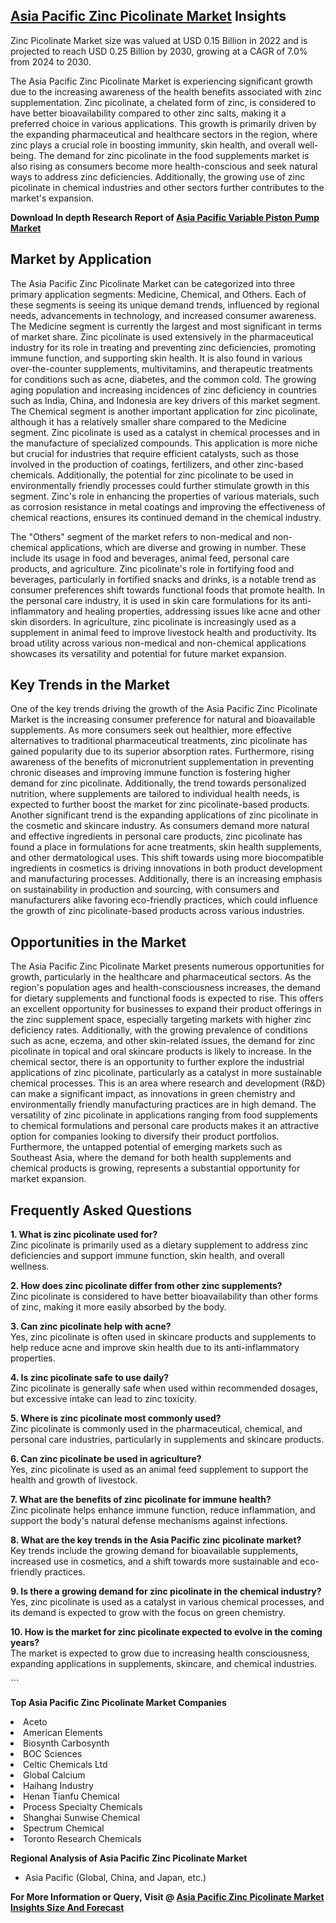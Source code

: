 <h2><a href="https://www.verifiedmarketreports.com/download-sample/?rid=212618&amp;utm_source=Github-Feb&amp;utm_medium=225" target="_blank">Asia Pacific Zinc Picolinate Market</a> Insights</h2><p>Zinc Picolinate Market size was valued at USD 0.15 Billion in 2022 and is projected to reach USD 0.25 Billion by 2030, growing at a CAGR of 7.0% from 2024 to 2030.</p><p><p>The Asia Pacific Zinc Picolinate Market is experiencing significant growth due to the increasing awareness of the health benefits associated with zinc supplementation. Zinc picolinate, a chelated form of zinc, is considered to have better bioavailability compared to other zinc salts, making it a preferred choice in various applications. This growth is primarily driven by the expanding pharmaceutical and healthcare sectors in the region, where zinc plays a crucial role in boosting immunity, skin health, and overall well-being. The demand for zinc picolinate in the food supplements market is also rising as consumers become more health-conscious and seek natural ways to address zinc deficiencies. Additionally, the growing use of zinc picolinate in chemical industries and other sectors further contributes to the market's expansion. <p><strong>Download In depth Research Report of <a href="https://www.verifiedmarketreports.com/download-sample/?rid=236118&amp;utm_source=Pulse-Dec&amp;utm_medium=225" target="_blank">Asia Pacific Variable Piston Pump Market</a></strong></p></p> <h2>Market by Application</h2> <p>The Asia Pacific Zinc Picolinate Market can be categorized into three primary application segments: Medicine, Chemical, and Others. Each of these segments is seeing its unique demand trends, influenced by regional needs, advancements in technology, and increased consumer awareness. The Medicine segment is currently the largest and most significant in terms of market share. Zinc picolinate is used extensively in the pharmaceutical industry for its role in treating and preventing zinc deficiencies, promoting immune function, and supporting skin health. It is also found in various over-the-counter supplements, multivitamins, and therapeutic treatments for conditions such as acne, diabetes, and the common cold. The growing aging population and increasing incidences of zinc deficiency in countries such as India, China, and Indonesia are key drivers of this market segment. The Chemical segment is another important application for zinc picolinate, although it has a relatively smaller share compared to the Medicine segment. Zinc picolinate is used as a catalyst in chemical processes and in the manufacture of specialized compounds. This application is more niche but crucial for industries that require efficient catalysts, such as those involved in the production of coatings, fertilizers, and other zinc-based chemicals. Additionally, the potential for zinc picolinate to be used in environmentally friendly processes could further stimulate growth in this segment. Zinc's role in enhancing the properties of various materials, such as corrosion resistance in metal coatings and improving the effectiveness of chemical reactions, ensures its continued demand in the chemical industry. <p>The "Others" segment of the market refers to non-medical and non-chemical applications, which are diverse and growing in number. These include its usage in food and beverages, animal feed, personal care products, and agriculture. Zinc picolinate's role in fortifying food and beverages, particularly in fortified snacks and drinks, is a notable trend as consumer preferences shift towards functional foods that promote health. In the personal care industry, it is used in skin care formulations for its anti-inflammatory and healing properties, addressing issues like acne and other skin disorders. In agriculture, zinc picolinate is increasingly used as a supplement in animal feed to improve livestock health and productivity. Its broad utility across various non-medical and non-chemical applications showcases its versatility and potential for future market expansion. <h2>Key Trends in the Market</h2> <p>One of the key trends driving the growth of the Asia Pacific Zinc Picolinate Market is the increasing consumer preference for natural and bioavailable supplements. As more consumers seek out healthier, more effective alternatives to traditional pharmaceutical treatments, zinc picolinate has gained popularity due to its superior absorption rates. Furthermore, rising awareness of the benefits of micronutrient supplementation in preventing chronic diseases and improving immune function is fostering higher demand for zinc picolinate. Additionally, the trend towards personalized nutrition, where supplements are tailored to individual health needs, is expected to further boost the market for zinc picolinate-based products. Another significant trend is the expanding applications of zinc picolinate in the cosmetic and skincare industry. As consumers demand more natural and effective ingredients in personal care products, zinc picolinate has found a place in formulations for acne treatments, skin health supplements, and other dermatological uses. This shift towards using more biocompatible ingredients in cosmetics is driving innovations in both product development and manufacturing processes. Additionally, there is an increasing emphasis on sustainability in production and sourcing, with consumers and manufacturers alike favoring eco-friendly practices, which could influence the growth of zinc picolinate-based products across various industries. <h2>Opportunities in the Market</h2> <p>The Asia Pacific Zinc Picolinate Market presents numerous opportunities for growth, particularly in the healthcare and pharmaceutical sectors. As the region's population ages and health-consciousness increases, the demand for dietary supplements and functional foods is expected to rise. This offers an excellent opportunity for businesses to expand their product offerings in the zinc supplement space, especially targeting markets with higher zinc deficiency rates. Additionally, with the growing prevalence of conditions such as acne, eczema, and other skin-related issues, the demand for zinc picolinate in topical and oral skincare products is likely to increase. In the chemical sector, there is an opportunity to further explore the industrial applications of zinc picolinate, particularly as a catalyst in more sustainable chemical processes. This is an area where research and development (R&D) can make a significant impact, as innovations in green chemistry and environmentally friendly manufacturing practices are in high demand. The versatility of zinc picolinate in applications ranging from food supplements to chemical formulations and personal care products makes it an attractive option for companies looking to diversify their product portfolios. Furthermore, the untapped potential of emerging markets such as Southeast Asia, where the demand for both health supplements and chemical products is growing, represents a substantial opportunity for market expansion. <h2>Frequently Asked Questions</h2> <p><strong>1. What is zinc picolinate used for?</strong><br> Zinc picolinate is primarily used as a dietary supplement to address zinc deficiencies and support immune function, skin health, and overall wellness. </p> <p><strong>2. How does zinc picolinate differ from other zinc supplements?</strong><br> Zinc picolinate is considered to have better bioavailability than other forms of zinc, making it more easily absorbed by the body. </p> <p><strong>3. Can zinc picolinate help with acne?</strong><br> Yes, zinc picolinate is often used in skincare products and supplements to help reduce acne and improve skin health due to its anti-inflammatory properties. </p> <p><strong>4. Is zinc picolinate safe to use daily?</strong><br> Zinc picolinate is generally safe when used within recommended dosages, but excessive intake can lead to zinc toxicity. </p> <p><strong>5. Where is zinc picolinate most commonly used?</strong><br> Zinc picolinate is commonly used in the pharmaceutical, chemical, and personal care industries, particularly in supplements and skincare products. </p> <p><strong>6. Can zinc picolinate be used in agriculture?</strong><br> Yes, zinc picolinate is used as an animal feed supplement to support the health and growth of livestock. </p> <p><strong>7. What are the benefits of zinc picolinate for immune health?</strong><br> Zinc picolinate helps enhance immune function, reduce inflammation, and support the body's natural defense mechanisms against infections. </p> <p><strong>8. What are the key trends in the Asia Pacific zinc picolinate market?</strong><br> Key trends include the growing demand for bioavailable supplements, increased use in cosmetics, and a shift towards more sustainable and eco-friendly practices. </p> <p><strong>9. Is there a growing demand for zinc picolinate in the chemical industry?</strong><br> Yes, zinc picolinate is used as a catalyst in various chemical processes, and its demand is expected to grow with the focus on green chemistry. </p> <p><strong>10. How is the market for zinc picolinate expected to evolve in the coming years?</strong><br> The market is expected to grow due to increasing health consciousness, expanding applications in supplements, skincare, and chemical industries. </p> ```</p><p><strong>Top Asia Pacific Zinc Picolinate Market Companies</strong></p><div data-test-id=""><p><li>Aceto</li><li> American Elements</li><li> Biosynth Carbosynth</li><li> BOC Sciences</li><li> Celtic Chemicals Ltd</li><li> Global Calcium</li><li> Haihang Industry</li><li> Henan Tianfu Chemical</li><li> Process Specialty Chemicals</li><li> Shanghai Sunwise Chemical</li><li> Spectrum Chemical</li><li> Toronto Research Chemicals</li></p><div><strong>Regional Analysis of&nbsp;Asia Pacific Zinc Picolinate Market</strong></div><ul><li dir="ltr"><p dir="ltr">Asia Pacific (Global, China, and Japan, etc.)</p></li></ul><p><strong>For More Information or Query, Visit @&nbsp;</strong><strong><a href="https://www.verifiedmarketreports.com/product/zinc-picolinate-market/?utm_source=Github-Feb&amp;utm_medium=225" target="_blank">Asia Pacific Zinc Picolinate Market Insights Size And Forecast</a></strong></p></div><h2>&nbsp;</h2><div data-test-id="">&nbsp;</div>
